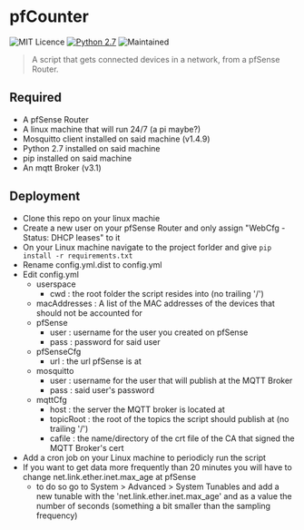 # pfCounter

![MIT Licence](https://img.shields.io/badge/Licence-MIT_Licence-red.svg?style=plastic)
[![Python 2.7](https://img.shields.io/badge/Python-2.7-yellow.svg?style=plastic)](https://www.python.org/)
![Maintained](https://img.shields.io/badge/Maintained-Yes-green.svg?style=plastic)

> A script that gets connected devices in a network, from a pfSense Router.

## Required

* A pfSense Router
* A linux machine that will run 24/7 (a pi maybe?)
* Mosquitto client installed on said machine (v1.4.9)
* Python 2.7 installed on said machine
* pip installed on said machine
* An mqtt Broker (v3.1)

## Deployment

* Clone this repo on your linux machie
* Create a new user on your pfSense Router and only assign "WebCfg - Status: DHCP leases" to it
* On your Linux machine navigate to the project forlder and give `pip install -r requirements.txt`
* Rename config.yml.dist to config.yml
* Edit config.yml
  * userspace
    * cwd : the root folder the script resides into (no trailing '/')
  * macAddresses : A list of the MAC addresses of the devices that should not be accounted for
  * pfSense
    * user : username for the user you created on pfSense
    * pass : password for said user
  * pfSenseCfg
    * url : the url pfSense is at
  * mosquitto
    * user : username for the user that will publish at the MQTT Broker
    * pass : said user's password
  * mqttCfg
    * host : the server the MQTT broker is located at
    * topicRoot : the root of the topics the script should publish at (no trailing '/')
    * cafile : the name/directory of the crt file of the CA that signed the MQTT Broker's cert
* Add a cron job on your Linux machine to periodicly run the script 
* If you want to get data more frequently than 20 minutes you will have to change net.link.ether.inet.max_age at pfSense
  * to do so go to System > Advanced > System Tunables and add a new tunable with the 'net.link.ether.inet.max_age' and as a value the number of seconds (something a bit smaller than the sampling frequency)

